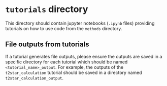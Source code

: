 # `tutorials` directory
This directory should contain jupyter notebooks (`.ipynb` files) providing tutorials on how to use code from the `methods` directory.

## File outputs from tutorials
If a tutorial generates file outputs, please ensure the outputs are saved in a specific directory for each tutorial which should be named `<tutorial_name>_output`. For example, the outputs of the `t2star_calculation` tutorial should be saved in a directory named `t2star_calculation_output`.
